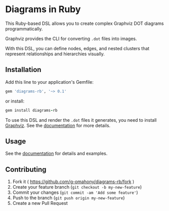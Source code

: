 # Diagrams in Ruby

This Ruby-based DSL allows you to create complex Graphviz DOT diagrams programmatically.

Graphviz provides the CLI for converting `.dot` files into images.

With this DSL, you can define nodes, edges, and nested clusters that represent relationships and hierarchies visually.

## Installation

Add this line to your application's Gemfile:

```Ruby
gem 'diagrams-rb', '~> 0.1'
```

or install:

```Ruby
gem install diagrams-rb
```

To use this DSL and render the `.dot` files it generates, you need to install [Graphviz](https://graphviz.org). See the [documentation](https://g-omahony.github.io/diagrams-rb-docs/docs/installation/) for more details.

## Usage

See the [documentation](https://g-omahony.github.io/diagrams-rb-docs/) for details and examples.

## Contributing

1. Fork it ( https://github.com/g-omahony/diagrams-rb/fork )
2. Create your feature branch (`git checkout -b my-new-feature`)
3. Commit your changes (`git commit -am 'Add some feature'`)
4. Push to the branch (`git push origin my-new-feature`)
5. Create a new Pull Request
